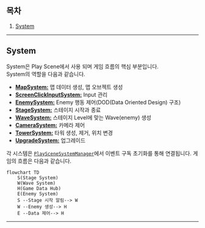 ## 목차 
1. [System](#system)

--- 
## System
System은 Play Scene에서 사용 되며 게임 흐름의 핵심 부분입니다. </br>
System의 역할을 다음과 같습니다.</br>
- [**MapSystem:**](../GamePlay/System/MapSystem.cs) 맵 데이터 생성, 맵 오브젝트 생성
- [**ScreenClickInputSystem:**](../GamePlay/System/ScreenClickInputSystem.cs) Input 관리
- [**EnemySystem:**](../GamePlay/System/EnemySystem.cs) Enemy 행동 제어(DOD(Data Oriented Design) 구조)
- [**StageSystem:**](../GamePlay/System/StageSystem.cs) 스테이지 시작과 종료
- [**WaveSystem:**](../GamePlay/System/WaveSystem.cs) 스테이지 Level에 맞는 Wave(enemy) 생성
- [**CameraSystem:**](../GamePlay/System/CameraSystem.cs) 카메라 제어
- [**TowerSystem:**](../GamePlay/System/TowerSystem.cs) 타워 생성, 제거, 위치 변경
- [**UpgradeSystem:**](../GamePlay/System/UpgradeSystem.cs) 업그레이드

각 시스템은 [`PlaySceneSystemManager`](../GamePlay/PlaySceneSystemManager.cs)에서 이벤트 구독 초기화를 통해 연결됩니다. 
게임의 흐름은 다음과 같습니다.
```mermaid
flowchart TD
    S(Stage System)
    W(Wave System)
    H(Game Data Hub)
    E(Enemy System)
    S --Stage 시작 알림--> W 
    W --Enemy 생성--> H
    E --Data 제어--> H
```

---
